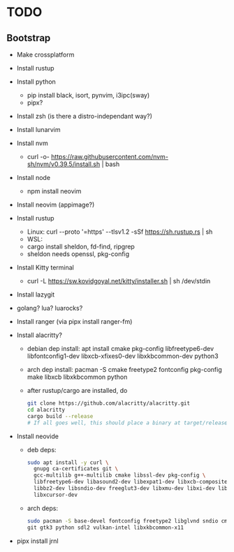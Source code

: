 # TODO

## Bootstrap

- Make crossplatform
- Install rustup
- Install python
  - pip install black, isort, pynvim, i3ipc(sway)
  - pipx?
- Install zsh (is there a distro-independant way?)
- Install lunarvim
- Install nvm
  - curl -o- <https://raw.githubusercontent.com/nvm-sh/nvm/v0.39.5/install.sh> | bash
- Install node
  - npm install neovim
- Install neovim (appimage?)
- Install rustup
  - Linux: curl --proto '=https' --tlsv1.2 -sSf <https://sh.rustup.rs> | sh
  - WSL:
  - cargo install sheldon, fd-find, ripgrep
  - sheldon needs openssl, pkg-config
- Install Kitty terminal
  - curl -L <https://sw.kovidgoyal.net/kitty/installer.sh> | sh /dev/stdin
- Install lazygit
- golang? lua? luarocks?
- Install ranger (via pipx install ranger-fm)
- Install alacritty?
  - debian dep install: apt install cmake pkg-config libfreetype6-dev libfontconfig1-dev libxcb-xfixes0-dev libxkbcommon-dev python3
  - arch dep install: pacman -S cmake freetype2 fontconfig pkg-config make libxcb libxkbcommon python
  - after rustup/cargo are installed, do

    ```sh
    git clone https://github.com/alacritty/alacritty.git
    cd alacritty
    cargo build --release
    # If all goes well, this should place a binary at target/release/alacritty.
    ```

- Install neovide
  - deb deps:

      ```sh
    sudo apt install -y curl \
        gnupg ca-certificates git \
        gcc-multilib g++-multilib cmake libssl-dev pkg-config \
        libfreetype6-dev libasound2-dev libexpat1-dev libxcb-composite0-dev \
        libbz2-dev libsndio-dev freeglut3-dev libxmu-dev libxi-dev libfontconfig1-dev \
        libxcursor-dev
    ```

  - arch deps:

    ```sh
    sudo pacman -S base-devel fontconfig freetype2 libglvnd sndio cmake \
    git gtk3 python sdl2 vulkan-intel libxkbcommon-x11
    ```
- pipx install jrnl
